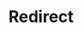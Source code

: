 ﻿---
layout: src/layouts/Redirect.astro
title: Redirect
redirect: /docs/octopus-rest-api/tentacle.exe-command-line/import-certificate
pubDate:  2023-01-01
navSearch: false
navSitemap: false
navMenu: false
---

